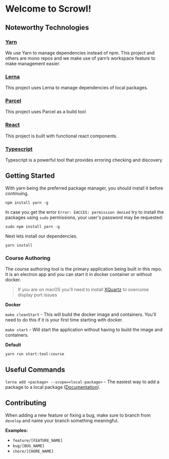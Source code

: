 # Welcome to Scrowl!

## Noteworthy Technologies

### [Yarn](https://yarnpkg.com/)

We use Yarn to manage dependencies instead of npm. This project and others are mono repos and we make use of yarn’s workspace feature to make management easier.

### [Lerna](https://lerna.js.org/)

This project uses Lerna to manage dependencies of local packages.

### [Parcel](https://parceljs.org/)

This project uses Parcel as a build tool

### [React](https://reactjs.org/)

This project is built with functional react components.

### [Typescript](https://www.typescriptlang.org/)

Typescript is a powerful tool that provides erroring checking and discovery

## Getting Started

With yarn being the preferred package manager, you should install it before continuing.

`npm install yarn -g`

In case you get the error `Error: EACCES: permission denied` try to install the packages using `sudo` permissions, your user's password may be requested:

`sudo npm install yarn -g`

Next lets install our dependencies.

`yarn install`

### Course Authoring

The course authoring tool is the primary application being built in this repo. It is an electron app and you can start it in docker container or without docker.

> If you are on macOS you'll need to install [XQuartz](https://www.xquartz.org/) to overcome display port issues

**Docker**

`make cleanStart` - This will build the docker image and containers. You'll need to do this if it is your first time starting with docker.

`make start` - Will start the application without having to build the image and containers.

**Default**

`yarn run start:tool:course`

## Useful Commands

`lerna add <package> --scope=<local-package>` - The easiest way to add a package to a local package ([Documentation](https://github.com/lerna/lerna/tree/main/commands/add)).

## Contributing

When adding a new feature or fixing a bug, make sure to branch from `develop` and name your branch something meaningful.

**Examples:**

- `feature/[FEATURE_NAME]`
- `bug/[BUG_NAME]`
- `chore/[CHORE_NAME]`
